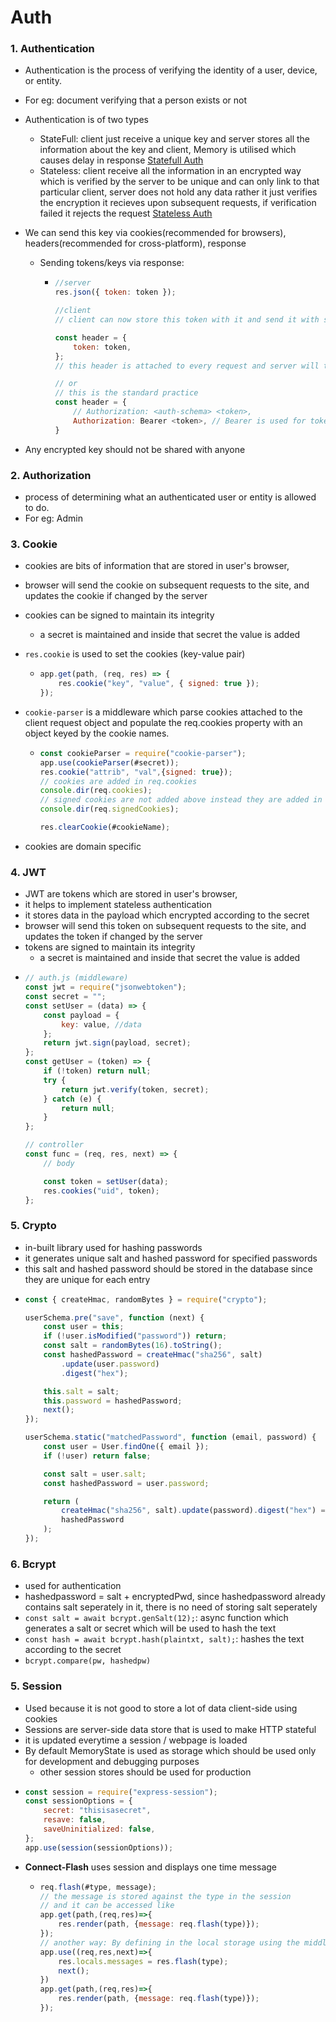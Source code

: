 # Auth

### 1. Authentication

-   Authentication is the process of verifying the identity of a user, device, or entity.
-   For eg: document verifying that a person exists or not
-   Authentication is of two types
    -   StateFull: client just receive a unique key and server stores all the information about the key and client, Memory is utilised which causes delay in response [Statefull Auth](https://youtu.be/OWeruyqhiTo?si=qlGHj64O8MZ0JXcd)
    -   Stateless: client receive all the information in an encrypted way which is verified by the server to be unique and can only link to that particular client, server does not hold any data rather it just verifies the encryption it recieves upon subsequent requests, if verification failed it rejects the request [Stateless Auth](https://youtu.be/mGrVmEex6_g?si=uAge_yvfiNHGl_IA)
-   We can send this key via cookies(recommended for browsers), headers(recommended for cross-platform), response

    -   Sending tokens/keys via response:

        -   ```js
            //server
            res.json({ token: token });

            //client
            // client can now store this token with it and send it with subsequent requests (Note: token will not be sent automatically)

            const header = {
                token: token,
            };
            // this header is attached to every request and server will then check this header and verifies

            // or
            // this is the standard practice
            const header = {
                // Authorization: <auth-schema> <token>,
                Authorization: Bearer <token>, // Bearer is used for token authentication
            }
            ```

-   Any encrypted key should not be shared with anyone

### 2. Authorization

-   process of determining what an authenticated user or entity is allowed to do.
-   For eg: Admin

### 3. Cookie

-   cookies are bits of information that are stored in user's browser,
-   browser will send the cookie on subsequent requests to the site, and updates the cookie if changed by the server
-   cookies can be signed to maintain its integrity
    -   a secret is maintained and inside that secret the value is added
-   `res.cookie` is used to set the cookies (key-value pair)
    -   ```js
        app.get(path, (req, res) => {
            res.cookie("key", "value", { signed: true });
        });
        ```
-   `cookie-parser` is a middleware which parse cookies attached to the client request object and populate the req.cookies property with an object keyed by the cookie names.

    -   ```js
        const cookieParser = require("cookie-parser");
        app.use(cookieParser(#secret));
        res.cookie("attrib", "val",{signed: true});
        // cookies are added in req.cookies
        console.dir(req.cookies);
        // signed cookies are not added above instead they are added in
        console.dir(req.signedCookies);

        res.clearCookie(#cookieName);
        ```

-   cookies are domain specific

### 4. JWT

-   JWT are tokens which are stored in user's browser,
-   it helps to implement stateless authentication
-   it stores data in the payload which encrypted according to the secret
-   browser will send this token on subsequent requests to the site, and updates the token if changed by the server
-   tokens are signed to maintain its integrity
    -   a secret is maintained and inside that secret the value is added
-   ```js
    // auth.js (middleware)
    const jwt = require("jsonwebtoken");
    const secret = "";
    const setUser = (data) => {
        const payload = {
            key: value, //data
        };
        return jwt.sign(payload, secret);
    };
    const getUser = (token) => {
        if (!token) return null;
        try {
            return jwt.verify(token, secret);
        } catch (e) {
            return null;
        }
    };

    // controller
    const func = (req, res, next) => {
        // body

        const token = setUser(data);
        res.cookies("uid", token);
    };
    ```

### 5. Crypto

-   in-built library used for hashing passwords
-   it generates unique salt and hashed password for specified passwords
-   this salt and hashed password should be stored in the database since they are unique for each entry
-   ```js
    const { createHmac, randomBytes } = require("crypto");

    userSchema.pre("save", function (next) {
        const user = this;
        if (!user.isModified("password")) return;
        const salt = randomBytes(16).toString();
        const hashedPassword = createHmac("sha256", salt)
            .update(user.password)
            .digest("hex");

        this.salt = salt;
        this.password = hashedPassword;
        next();
    });

    userSchema.static("matchedPassword", function (email, password) {
        const user = User.findOne({ email });
        if (!user) return false;

        const salt = user.salt;
        const hashedPassword = user.password;

        return (
            createHmac("sha256", salt).update(password).digest("hex") ===
            hashedPassword
        );
    });
    ```

### 6. Bcrypt

-   used for authentication
-   hashedpassword = salt + encryptedPwd, since hashedpassword already contains salt seperately in it, there is no need of storing salt seperately
-   `const salt = await bcrypt.genSalt(12);`: async function which generates a salt or secret which will be used to hash the text
-   `const hash = await bcrypt.hash(plaintxt, salt);`: hashes the text according to the secret
-   `bcrypt.compare(pw, hashedpw)`

### 5. Session

-   Used because it is not good to store a lot of data client-side using cookies
-   Sessions are server-side data store that is used to make HTTP stateful
-   it is updated everytime a session / webpage is loaded
-   By default MemoryState is used as storage which should be used only for development and debugging purposes
    -   other session stores should be used for production
-   ```js
    const session = require("express-session");
    const sessionOptions = {
        secret: "thisisasecret",
        resave: false,
        saveUninitialized: false,
    };
    app.use(session(sessionOptions));
    ```
-   **Connect-Flash** uses session and displays one time message
    -   ```js
        req.flash(#type, message);
        // the message is stored against the type in the session
        // and it can be accessed like
        app.get(path,(req,res)=>{
            res.render(path, {message: req.flash(type)});
        });
        // another way: By defining in the local storage using the middle flash is available to views
        app.use((req,res,next)=>{
            res.locals.messages = res.flash(type);
            next();
        })
        app.get(path,(req,res)=>{
            res.render(path, {message: req.flash(type)});
        });
        ```
